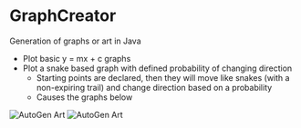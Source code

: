 # GraphCreator
 Generation of graphs or art in Java
 
 - Plot basic y = mx + c graphs
 - Plot a snake based graph with defined probability of changing direction
     - Starting points are declared, then they will move like snakes (with a non-expiring trail) and change direction based on a probability
      - Causes the graphs below

![AutoGen Art](https://i.ibb.co/k5tpZM9/rocket-Ship.png)
![AutoGen Art](https://i.ibb.co/DkggtTT/2.png)
